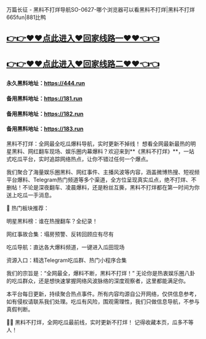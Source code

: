 万篇长征 - 黑料不打烊导航SO-0627-哪个浏览器可以看黑料不打烊|黑料不打烊665fun|881比鸭

## [👉👉♥♥点此进入♥回家线路一♥♥👈👈](https://unpkg.com/182run/index.html)
## [👉👉♥♥点此进入♥回家线路二♥♥👈👈](https://unpkg.com/182-1run/index.html)

#### 永久黑料地址：https://444.run
#### 备用黑料地址：https://181.run
#### 备用黑料地址：https://182.run
#### 备用黑料地址：https://183.run

黑料不打烊：全网最全吃瓜爆料导航，实时更新不掉线！
想看全网最新最热的明星黑料、网红翻车现场、娱乐圈内幕爆料？欢迎来到**《黑料不打烊》**，一站式吃瓜平台，实时追踪网络热点，让你不错过任何一个爆点。

我们聚合了海量娱乐圈黑料、网红事件、主播风波等内容，涵盖微博热搜、短视频平台爆料、Telegram热门频道等多个渠道，全方位呈现真实瓜点，绝不打烊、不删帖！不论是深夜翻车、凌晨爆料，还是粉丝互撕，黑料不打烊都在第一时间为你送上吃瓜一手消息。

📌 热门板块推荐：

明星黑料榜：谁在热搜翻车？全纪录！

网红事故合集：塌房预警、反转回顾应有尽有

吃瓜导航：直达各大爆料频道，一键进入瓜田现场

资源入口：精选Telegram吃瓜群、热门小程序合集

我们的宗旨是：“全网最全，爆料不断，黑料不打烊！” 无论你是热衷娱乐圈八卦的吃瓜群众，还是想快速掌握网络风波脉络的深度观察者，这里都能满足你。

本平台每日更新，持续聚合热点事件。所有内容均源自公开网络，仅供信息参考，如有侵权请联系我们处理。吃瓜有风险，围观需理性，我们只做信息导航，不参与真假判断。

🕵️‍♀️ 黑料不打烊，全网吃瓜最前线，实时更新不打烊！ 记得收藏本页，瓜多不等人！










